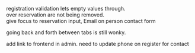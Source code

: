 registration validation lets empty values through.   
over reservation are not being removed.  
give focus to reservation input, Email on person contact form

going back and forth between tabs is still wonky.  

add link to frontend in admin.
need to update phone on register for contact
